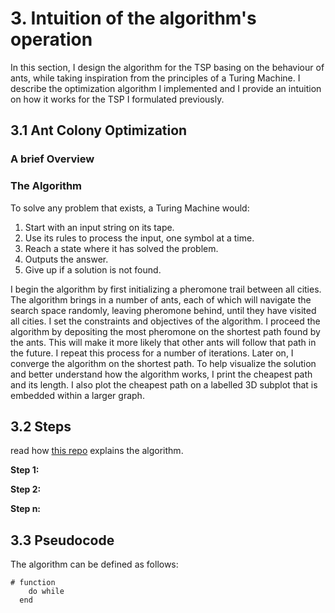 # 3. Intuition of the algorithm's operation
In this section, I design the algorithm for the TSP basing on the behaviour of ants, while taking inspiration from the principles of a Turing Machine.  I describe the optimization algorithm I implemented and I provide an intuition on how it works for the TSP I formulated previously. 

## 3.1 Ant Colony Optimization

### A brief Overview

### The Algorithm
To solve any problem that exists, a Turing Machine would:
1. Start with an input string on its tape.
2. Use its rules to process the input, one symbol at a time.
3. Reach a state where it has solved the problem.
4. Outputs the answer.
5. Give up if a solution is not found.
   
I begin the algorithm by first initializing a pheromone trail between all cities.  The algorithm brings in a number of ants, each of which will navigate the search space randomly, leaving pheromone behind, until they have visited all cities. I set the constraints and objectives of the algorithm.  I proceed the algorithm by depositing the most pheromone on the shortest path found by the ants.  This will make it more likely that other ants will follow that path in the future.  I repeat this process for a number of iterations.  Later on, I converge the algorithm on the shortest path.  To help visualize the solution and better understand how the algorithm works, I print the cheapest path and its length.  I also plot the cheapest path on a labelled 3D subplot that is embedded within a larger graph.

## 3.2 Steps

read how [this repo](https://github.com/Akavall/AntColonyOptimization/blob/master/README.md) explains the algorithm.

**Step 1:**

**Step 2:**

**Step n:**

## 3.3 Pseudocode
The algorithm can be defined as follows:

```
# function
    do while
  end
```

